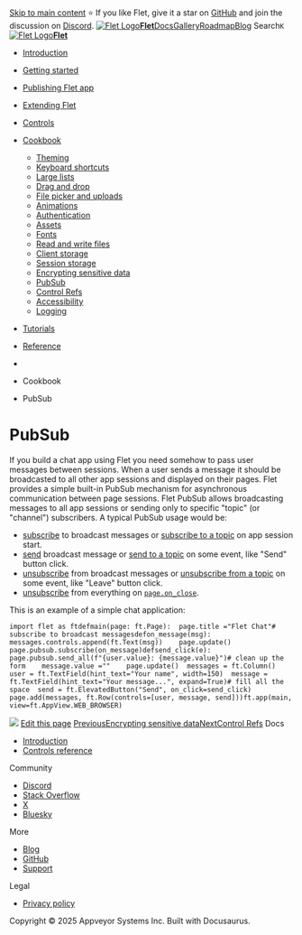 [Skip to main content](https://flet.dev/docs/cookbook/pub-sub/#__docusaurus_skipToContent_fallback)
⭐️ If you like Flet, give it a star on [GitHub](https://github.com/flet-dev/flet) and join the discussion on [Discord](https://discord.gg/dzWXP8SHG8).
[![Flet Logo](https://flet.dev/img/logo.svg)**Flet**](https://flet.dev/)[Docs](https://flet.dev/docs/)[Gallery](https://flet.dev/gallery)[Roadmap](https://flet.dev/roadmap)[Blog](https://flet.dev/blog)
[](https://github.com/flet-dev/flet)
Search`K`
[![Flet Logo](https://flet.dev/img/logo.svg)**Flet**](https://flet.dev/)
  * [Introduction](https://flet.dev/docs/)
  * [Getting started](https://flet.dev/docs/getting-started/)
  * [Publishing Flet app](https://flet.dev/docs/publish)
  * [Extending Flet](https://flet.dev/docs/cookbook/pub-sub/)
  * [Controls](https://flet.dev/docs/controls)
  * [Cookbook](https://flet.dev/docs/cookbook/pub-sub/)
    * [Theming](https://flet.dev/docs/cookbook/theming)
    * [Keyboard shortcuts](https://flet.dev/docs/cookbook/keyboard-shortcuts)
    * [Large lists](https://flet.dev/docs/cookbook/large-lists)
    * [Drag and drop](https://flet.dev/docs/cookbook/drag-and-drop)
    * [File picker and uploads](https://flet.dev/docs/cookbook/file-picker-and-uploads)
    * [Animations](https://flet.dev/docs/cookbook/animations)
    * [Authentication](https://flet.dev/docs/cookbook/authentication)
    * [Assets](https://flet.dev/docs/cookbook/assets)
    * [Fonts](https://flet.dev/docs/cookbook/fonts)
    * [Read and write files](https://flet.dev/docs/cookbook/read-and-write-files)
    * [Client storage](https://flet.dev/docs/cookbook/client-storage)
    * [Session storage](https://flet.dev/docs/cookbook/session-storage)
    * [Encrypting sensitive data](https://flet.dev/docs/cookbook/encrypting-sensitive-data)
    * [PubSub](https://flet.dev/docs/cookbook/pub-sub)
    * [Control Refs](https://flet.dev/docs/cookbook/control-refs)
    * [Accessibility](https://flet.dev/docs/cookbook/accessibility)
    * [Logging](https://flet.dev/docs/cookbook/logging)
  * [Tutorials](https://flet.dev/docs/tutorials)
  * [Reference](https://flet.dev/docs/reference)


  * [](https://flet.dev/)
  * Cookbook
  * PubSub


# PubSub
If you build a chat app using Flet you need somehow to pass user messages between sessions. When a user sends a message it should be broadcasted to all other app sessions and displayed on their pages.
Flet provides a simple built-in PubSub mechanism for asynchronous communication between page sessions.
Flet PubSub allows broadcasting messages to all app sessions or sending only to specific "topic" (or "channel") subscribers.
A typical PubSub usage would be:
  * [subscribe](https://flet.dev/docs/controls/page#subscribehandler) to broadcast messages or [subscribe to a topic](https://flet.dev/docs/controls/page#subscribe_topictopic-handler) on app session start.
  * [send](https://flet.dev/docs/controls/page#send_allmessage) broadcast message or [send to a topic](https://flet.dev/docs/controls/page#send_all_on_topictopic-message) on some event, like "Send" button click.
  * [unsubscribe](https://flet.dev/docs/controls/page#unsubscribe) from broadcast messages or [unsubscribe from a topic](https://flet.dev/docs/controls/page#unsubscribe_topictopic) on some event, like "Leave" button click.
  * [unsubscribe](https://flet.dev/docs/controls/page#unsubscribe_all) from everything on [`page.on_close`](https://flet.dev/docs/controls/page#on_close).


This is an example of a simple chat application:
```
import flet as ftdefmain(page: ft.Page):  page.title ="Flet Chat"# subscribe to broadcast messagesdefon_message(msg):    messages.controls.append(ft.Text(msg))    page.update()  page.pubsub.subscribe(on_message)defsend_click(e):    page.pubsub.send_all(f"{user.value}: {message.value}")# clean up the form    message.value =""    page.update()  messages = ft.Column()  user = ft.TextField(hint_text="Your name", width=150)  message = ft.TextField(hint_text="Your message...", expand=True)# fill all the space  send = ft.ElevatedButton("Send", on_click=send_click)  page.add(messages, ft.Row(controls=[user, message, send]))ft.app(main, view=ft.AppView.WEB_BROWSER)
```

![](https://flet.dev/img/docs/getting-started/chat-app-example.gif)
[Edit this page](https://github.com/flet-dev/website/edit/main/docs/cookbook/pub-sub.md)
[PreviousEncrypting sensitive data](https://flet.dev/docs/cookbook/encrypting-sensitive-data)[NextControl Refs](https://flet.dev/docs/cookbook/control-refs)
Docs
  * [Introduction](https://flet.dev/docs)
  * [Controls reference](https://flet.dev/docs/controls)


Community
  * [Discord](https://discord.gg/dzWXP8SHG8)
  * [Stack Overflow](https://stackoverflow.com/questions/tagged/flet)
  * [X](https://x.com/fletdev)
  * [Bluesky](https://bsky.app/profile/fletdev.bsky.social)


More
  * [Blog](https://flet.dev/blog)
  * [GitHub](https://github.com/flet-dev/flet)
  * [Support](https://flet.dev/support)


Legal
  * [Privacy policy](https://flet.dev/privacy-policy)


Copyright © 2025 Appveyor Systems Inc. Built with Docusaurus.
